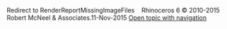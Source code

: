 ---
---

Redirect to RenderReportMissingImageFiles&#160;
&#160;
Rhinoceros 6 © 2010-2015 Robert McNeel &amp; Associates.11-Nov-2015
 [Open topic with navigation](renderreportmissingimagefiles.html) 

